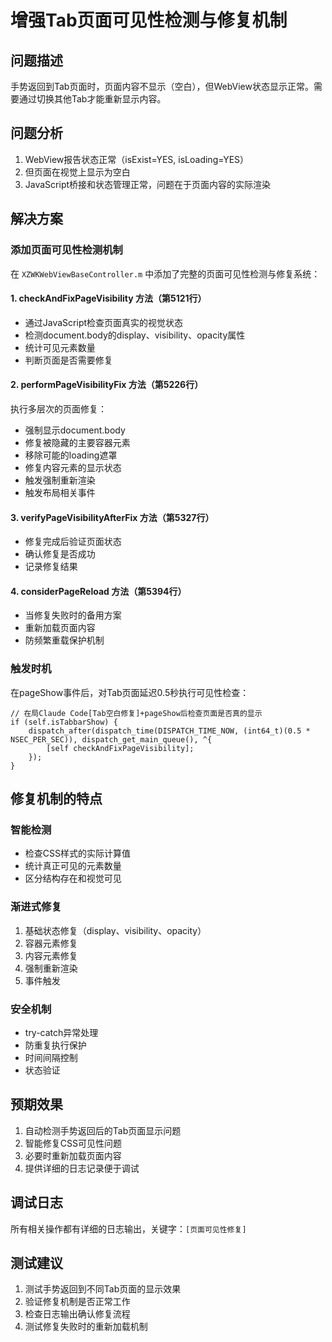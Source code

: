 # 增强Tab页面可见性检测与修复机制

## 问题描述
手势返回到Tab页面时，页面内容不显示（空白），但WebView状态显示正常。需要通过切换其他Tab才能重新显示内容。

## 问题分析
1. WebView报告状态正常（isExist=YES, isLoading=YES）
2. 但页面在视觉上显示为空白
3. JavaScript桥接和状态管理正常，问题在于页面内容的实际渲染

## 解决方案

### 添加页面可见性检测机制
在 `XZWKWebViewBaseController.m` 中添加了完整的页面可见性检测与修复系统：

#### 1. checkAndFixPageVisibility 方法（第5121行）
- 通过JavaScript检查页面真实的视觉状态
- 检测document.body的display、visibility、opacity属性
- 统计可见元素数量
- 判断页面是否需要修复

#### 2. performPageVisibilityFix 方法（第5226行）
执行多层次的页面修复：
- 强制显示document.body
- 修复被隐藏的主要容器元素
- 移除可能的loading遮罩
- 修复内容元素的显示状态
- 触发强制重新渲染
- 触发布局相关事件

#### 3. verifyPageVisibilityAfterFix 方法（第5327行）
- 修复完成后验证页面状态
- 确认修复是否成功
- 记录修复结果

#### 4. considerPageReload 方法（第5394行）
- 当修复失败时的备用方案
- 重新加载页面内容
- 防频繁重载保护机制

### 触发时机
在pageShow事件后，对Tab页面延迟0.5秒执行可见性检查：
```objc
// 在局Claude Code[Tab空白修复]+pageShow后检查页面是否真的显示
if (self.isTabbarShow) {
    dispatch_after(dispatch_time(DISPATCH_TIME_NOW, (int64_t)(0.5 * NSEC_PER_SEC)), dispatch_get_main_queue(), ^{
        [self checkAndFixPageVisibility];
    });
}
```

## 修复机制的特点

### 智能检测
- 检查CSS样式的实际计算值
- 统计真正可见的元素数量
- 区分结构存在和视觉可见

### 渐进式修复
1. 基础状态修复（display、visibility、opacity）
2. 容器元素修复
3. 内容元素修复
4. 强制重新渲染
5. 事件触发

### 安全机制
- try-catch异常处理
- 防重复执行保护
- 时间间隔控制
- 状态验证

## 预期效果
1. 自动检测手势返回后的Tab页面显示问题
2. 智能修复CSS可见性问题
3. 必要时重新加载页面内容
4. 提供详细的日志记录便于调试

## 调试日志
所有相关操作都有详细的日志输出，关键字：`[页面可见性修复]`

## 测试建议
1. 测试手势返回到不同Tab页面的显示效果
2. 验证修复机制是否正常工作
3. 检查日志输出确认修复流程
4. 测试修复失败时的重新加载机制